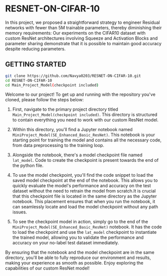 # RESNET-ON-CIFAR-10
In this project, we proposed a straightforward strategy to engineer Residual networks with fewer than 5M trainable parameters, thereby diminishing their memory requirements: 
Our experiments on the CIFAR10 dataset with custom ResNet architectures involving Squeeze and Activation Blocks and parameter sharing demonstrate that it is possible to maintain good accuracy despite reducing parameters.

## GETTING STARTED
```bash
git clone https://github.com/Navya0203/RESNET-ON-CIFAR-10.git
cd RESNET-ON-CIFAR-10
cd Main_Project_Model(checkpoint included)
```
Welcome to our project! To get up and running with the repository you've cloned, please follow the steps below:

1) First, navigate to the primary project directory titled `Main_Project_Model(checkpoint included)`. This directory is structured to contain everything you need to work with our custom ResNet model.

2) Within this directory, you'll find a Jupyter notebook named `MiniProject_Model(SE_Enhanced_Basic_ResNet)`. This notebook is your starting point for training the model and contains all the necessary code, from data preprocessing to the training loop.

3) Alongside the notebook, there's a model checkpoint file named `lat_model`. Code to create the checkpoint is present towards the end of the python file. 

4) To use the model checkpoint, you'll find the code snippet to load the saved model checkpoint at the end of the notebook. This allows you to quickly evaluate the model's performance and accuracy on the test dataset without the need to retrain the model from scratch.It is crucial that this checkpoint file is located in the same directory as the Jupyter notebook. This placement ensures that when you run the notebook, it can seamlessly locate and load the model checkpoint without any path issues.

5) To see the checkpoint model in action, simply go to the end of the `MiniProject_Model(SE_Enhanced_Basic_ResNet)` notebook. It has the code to load the checkpoint and use the `lat_model` checkpoint to instantiate the trained model, allowing you to validate the performance and accuracy on your no-label test dataset immediately.

By ensuring that the notebook and the model checkpoint are in the same directory, you'll be able to fully reproduce our environment and results, making your experience as smooth as possible. Enjoy exploring the capabilities of our custom ResNet model!


